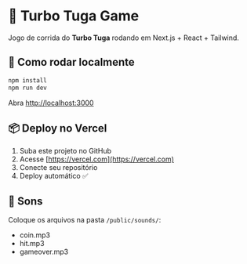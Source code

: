 # 🐢 Turbo Tuga Game

Jogo de corrida do **Turbo Tuga** rodando em Next.js + React + Tailwind.

## 🚀 Como rodar localmente
```bash
npm install
npm run dev
```

Abra [http://localhost:3000](http://localhost:3000)

## 📦 Deploy no Vercel
1. Suba este projeto no GitHub
2. Acesse [https://vercel.com](https://vercel.com)
3. Conecte seu repositório
4. Deploy automático ✅

## 🎵 Sons
Coloque os arquivos na pasta `/public/sounds/`:
- coin.mp3
- hit.mp3
- gameover.mp3
